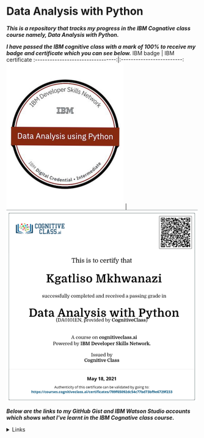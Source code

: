 # Data Analysis with Python

___This is a repository that tracks my progress in the IBM Cognative class course namely, Data Analysis with Python.___

___I have passed the IBM cognitive class with a mark of 100% to receive my badge and certificate which you can see below.___
IBM badge                          |  IBM certificate
:---------------------------------:|:-------------------------:
![](DataAnalysisPython.png)   | ![](DataAnalysisPythonCertificate.png)

___Below are the links to my GitHub Gist and IBM Watson Studio accounts which shows what I've learnt in the IBM Cognative class course.___

<details>
        <summary>Links </summary>
        <p> Data Wrangling : https://gist.github.com/3163f5481b393a3fe9569edb30bca384 </p>
        <p> Data Analysis with Python : https://gist.github.com/5e7d70b12a6c6902070fe1f0e2e5f74f </p>
        <p> Model Development : https://gist.github.com/753ddece9dbc7a9187aca5ce7c630672 </p>
        <p> Model Evaluation and Refinement : https://gist.github.com/bf0e42fe3b96b5ae08e2411b2b41469c </p>
